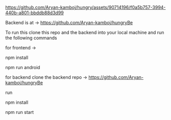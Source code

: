 


https://github.com/Aryan-kamboj/hungry/assets/90714196/f0a5b757-3994-440b-a801-bbddb88d3d99




Backend is at -> https://github.com/Aryan-kamboj/hungryBe

To run this clone this repo and the backend into your local machine and run the following commands

for frontend ->

npm install

npm run android

for backend clone the backend repo -> https://github.com/Aryan-kamboj/hungryBe

run 

npm install 

npm run start

